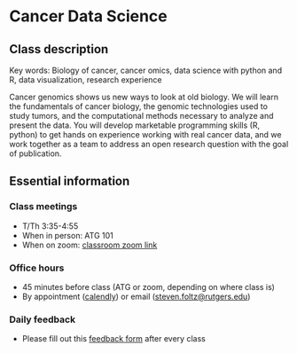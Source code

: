 # Cancer Data Science

## Class description

Key words: Biology of cancer, cancer omics, data science with python and R, data visualization, research experience

Cancer genomics shows us new ways to look at old biology. We will learn the fundamentals of cancer biology, the genomic technologies used to study tumors, and the computational methods necessary to analyze and present the data. You will develop marketable programming skills (R, python) to get hands on experience working with real cancer data, and we work together as a team to address an open research question with the goal of publication.

## Essential information

### Class meetings
- T/Th 3:35-4:55
- When in person: ATG 101
- When on zoom: [classroom zoom link]()

### Office hours
- 45 minutes before class (ATG or zoom, depending on where class is)
- By appointment ([calendly]()) or email (steven.foltz@rutgers.edu)

### Daily feedback
- Please fill out this [feedback form]() after every class
